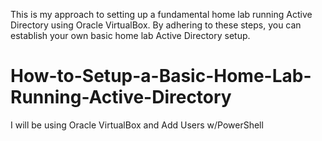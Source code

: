 This is my approach to setting up a fundamental home lab running Active Directory using Oracle VirtualBox. 
By adhering to these steps, you can establish your own basic home lab Active Directory setup.


# How-to-Setup-a-Basic-Home-Lab-Running-Active-Directory
I will be using Oracle VirtualBox and Add Users w/PowerShell
